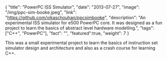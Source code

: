 {
  "title": "PowerPC ISS Simulator",
  "date": "2013-07-27",
  "image": "/img/ppc-sim-booke.jpeg",
  "link": "https://github.com/vikaschouhan/ppcsimbooke",
  "description": "An experimental ISS simulator for e500 PowerPC core. It was designed as a fun project to learn the basics of abstract level hardware modelling.",
  "tags": ["C++", "PowerPC"],
  "fact": "",
  "featured":true,
  "weight": 7
}

This was a small experimental project to learn the basics of instruction set simulator design and architecture and also as a crash course for learning C++.
